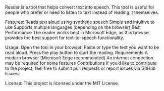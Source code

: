 Reader is a tool that helps convert text into speech. This tool is useful for people who prefer or need to listen to text instead of reading it themselves.

Features:
Reads text aloud using synthetic speech
Simple and intuitive to use
Supports multiple languages (depending on the browser)
Best Performance
The reader works best in Microsoft Edge, as this browser provides the best support for text-to-speech functionality.

Usage:
Open the tool in your browser.
Paste or type the text you want to be read aloud.
Press the play button to start the reading.
Requirements
A modern browser (Microsoft Edge recommended)
An internet connection may be required for some features
Contributions
If you’d like to contribute to the project, feel free to submit pull requests or report issues via GitHub Issues.

License:
This project is licensed under the MIT License.
